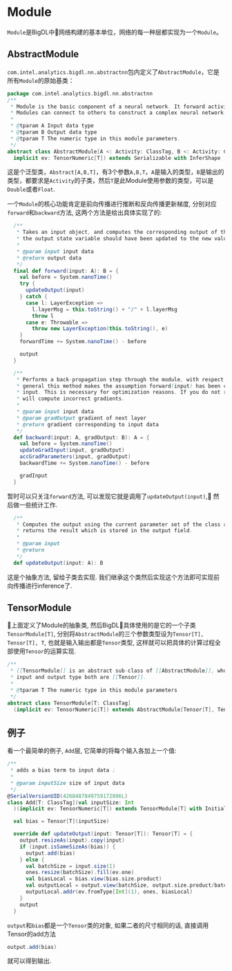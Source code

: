 # Module
`Module`是BigDL中网络构建的基本单位，网络的每一种层都实现为一个`Module`。

## AbstractModule
`com.intel.analytics.bigdl.nn.abstractnn`包内定义了`AbstractModule`，它是所有`Module`的原始基类：
```scala
package com.intel.analytics.bigdl.nn.abstractnn
/**
 * Module is the basic component of a neural network. It forward activities and backward gradients.
 * Modules can connect to others to construct a complex neural network.
 *
 * @tparam A Input data type
 * @tparam B Output data type
 * @tparam T The numeric type in this module parameters.
 */
abstract class AbstractModule[A <: Activity: ClassTag, B <: Activity: ClassTag, T: ClassTag](
  implicit ev: TensorNumeric[T]) extends Serializable with InferShape
```


这是个泛型类，`Abstract[A,B,T]`，有3个参数`A,B,T`，`A`是输入的类型，`B`是输出的类型，都要求是`Activity`的子类，然后`T`是此Module使用参数的类型，可以是`Double`或者`Float`.

一个`Module`的核心功能肯定是前向传播进行推断和反向传播更新梯度, 分别对应`forward`和`backward`方法, 这两个方法是给出具体实现了的:
```scala
  /**
   * Takes an input object, and computes the corresponding output of the module. After a forward,
   * the output state variable should have been updated to the new value.
   *
   * @param input input data
   * @return output data
   */
  final def forward(input: A): B = {
    val before = System.nanoTime()
    try {
      updateOutput(input)
    } catch {
      case l: LayerException =>
        l.layerMsg = this.toString() + "/" + l.layerMsg
        throw l
      case e: Throwable =>
        throw new LayerException(this.toString(), e)
    }
    forwardTime += System.nanoTime() - before

    output
  }

  /**
   * Performs a back-propagation step through the module, with respect to the given input. In
   * general this method makes the assumption forward(input) has been called before, with the same
   * input. This is necessary for optimization reasons. If you do not respect this rule, backward()
   * will compute incorrect gradients.
   *
   * @param input input data
   * @param gradOutput gradient of next layer
   * @return gradient corresponding to input data
   */
  def backward(input: A, gradOutput: B): A = {
    val before = System.nanoTime()
    updateGradInput(input, gradOutput)
    accGradParameters(input, gradOutput)
    backwardTime += System.nanoTime() - before

    gradInput
  }
```

暂时可以只关注`forward`方法, 可以发现它就是调用了`updateOutput(input)`, 然后做一些统计工作. 

```scala
  /**
   * Computes the output using the current parameter set of the class and input. This function
   * returns the result which is stored in the output field.
   *
   * @param input
   * @return
   */
  def updateOutput(input: A): B
```

这是个抽象方法, 留给子类去实现. 我们继承这个类然后实现这个方法即可实现前向传播进行inference了.

## TensorModule

上面定义了Module的抽象类, 然后BigDL具体使用的是它的一个子类`TensorModule[T]`, 分别将`AbstractModule`的三个参数类型设为`Tensor[T], Tensor[T], T`, 也就是输入输出都是`Tensor`类型, 这样就可以把具体的计算过程全部使用`Tensor`的运算实现.
```scala
/**
 * [[TensorModule]] is an abstract sub-class of [[AbstractModule]], whose
 * input and output type both are [[Tensor]].
 *
 * @tparam T The numeric type in this module parameters
 */
abstract class TensorModule[T: ClassTag]
  (implicit ev: TensorNumeric[T]) extends AbstractModule[Tensor[T], Tensor[T], T]
```

## 例子
看一个最简单的例子, `Add`层, 它简单的将每个输入各加上一个值: 
```scala
/**
 * adds a bias term to input data ;
 *
 * @param inputSize size of input data
 */
@SerialVersionUID(4268487849759172896L)
class Add[T: ClassTag](val inputSize: Int
  )(implicit ev: TensorNumeric[T]) extends TensorModule[T] with Initializable {

  val bias = Tensor[T](inputSize)

  override def updateOutput(input: Tensor[T]): Tensor[T] = {
    output.resizeAs(input).copy(input)
    if (input.isSameSizeAs(bias)) {
      output.add(bias)
    } else {
      val batchSize = input.size(1)
      ones.resize(batchSize).fill(ev.one)
      val biasLocal = bias.view(bias.size.product)
      val outputLocal = output.view(batchSize, output.size.product/batchSize)
      outputLocal.addr(ev.fromType[Int](1), ones, biasLocal)
    }
    output
  }
```
`output`和`bias`都是一个`Tensor`类的对象, 如果二者的尺寸相同的话, 直接调用Tensor的add方法
```scala
output.add(bias)
```
就可以得到输出.